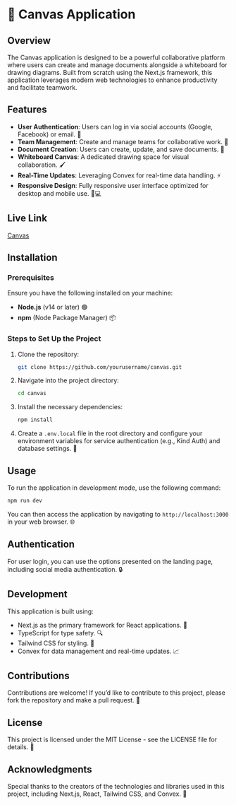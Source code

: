 # 🎨 Canvas Application

## Overview
The Canvas application is designed to be a powerful collaborative platform where users can create and manage documents alongside a whiteboard for drawing diagrams. Built from scratch using the Next.js framework, this application leverages modern web technologies to enhance productivity and facilitate teamwork.

## Features
- **User Authentication**: Users can log in via social accounts (Google, Facebook) or email. 🔑
- **Team Management**: Create and manage teams for collaborative work. 👥
- **Document Creation**: Users can create, update, and save documents. 📄
- **Whiteboard Canvas**: A dedicated drawing space for visual collaboration. 🖌️
- **Real-Time Updates**: Leveraging Convex for real-time data handling. ⚡
- **Responsive Design**: Fully responsive user interface optimized for desktop and mobile use. 📱💻

## Live Link
<a href="https://canvas-eta-five.vercel.app/" alt="livelink">
   Canvas
</a>

## Installation

### Prerequisites
Ensure you have the following installed on your machine:
- **Node.js** (v14 or later) 🟢
- **npm** (Node Package Manager) 📦

### Steps to Set Up the Project
1. Clone the repository:
   ```bash
   git clone https://github.com/yourusername/canvas.git
   ```
2. Navigate into the project directory:
   ```bash
   cd canvas
   ```
3. Install the necessary dependencies:
   ```bash
   npm install
   ```
4. Create a `.env.local` file in the root directory and configure your environment variables for service authentication (e.g., Kind Auth) and database settings. 🔧

## Usage
To run the application in development mode, use the following command:
```bash
npm run dev
```
You can then access the application by navigating to `http://localhost:3000` in your web browser. 🌐

## Authentication
For user login, you can use the options presented on the landing page, including social media authentication. 🔒

## Development
This application is built using:
- Next.js as the primary framework for React applications. 🚀
- TypeScript for type safety. 🔍
- Tailwind CSS for styling. 🎨
- Convex for data management and real-time updates. 📈


## Contributions
Contributions are welcome! If you’d like to contribute to this project, please fork the repository and make a pull request. 🤝

## License
This project is licensed under the MIT License - see the LICENSE file for details. 📜

## Acknowledgments
Special thanks to the creators of the technologies and libraries used in this project, including Next.js, React, Tailwind CSS, and Convex. 🙏

